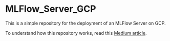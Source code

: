 # MLFlow_Server_GCP
This is a simple repository for the deployment of an MLFlow Server on GCP.

To understand how this repository works, read this [Medium article](https://medium.com/@andrevargas22/how-to-launch-an-mlflow-server-with-continuous-deployment-on-gcp-in-minutes-7d3a29feff88).
